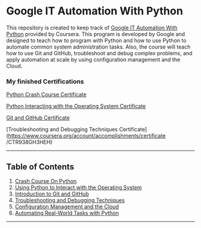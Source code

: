 # Google IT Automation With Python

This repository is created to keep track of [Google IT Automation With Python](https://www.coursera.org/professional-certificates/google-it-automation) provided by Coursera. This program is developed by Google and designed to teach how to program with Python and how to use Python to automate common system administration tasks. Also, the course will teach how to use Git and GitHub, troubleshoot and debug complex problems, and apply automation at scale by using configuration management and the Cloud.


### My finished Certifications

[Python Crash Course Certificate](https://coursera.org/share/b89d818ca49a4d2d86ae18e270c969a1)

[Python Interacting with the Operating System Certificate](https://coursera.org/share/9aefcc5cbc07fc8887494dda0a489f1d)

[Git and GitHub Certificate](https://www.coursera.org/account/accomplishments/certificate/URUHWUB8J6WV)

[Troubleshooting and Debugging Techniques Certificate](https://www.coursera.org/account/accomplishments/certificate
/CTR938GH3HEH)

<!--

[Configuration and Cloud Management Certificate]()

[Automating Real World Tasks with Python Certificate]()

[Google IT Automation with Python Professional Certificate]() 

-->

---

## Table of Contents

1. [Crash Course On Python](https://github.com/justisGipson/google_cert/tree/master/python_crash_course)
2. [Using Python to Interact with the Operating System](https://github.com/justisGipson/google_cert/tree/master/using-python-interacting-with-os)
3. [Introduction to Git and GitHub](https://github.com/justisGipson/google_cert/tree/master/git-and-github)
4. [Troubleshooting and Debugging Techniques](https://github.com/justisGipson/google_cert/tree/master/troubleshooting_and_debugging)
5. [Configuration Management and the Cloud](https://github.com/justisGipson/google_cert/tree/master/configuration_management_and_the_cloud)
6. [Automating Real-World Tasks with Python](https://github.com/justisGipson/google_cert/tree/master/automating_real_world_tasks_with_python)

---
